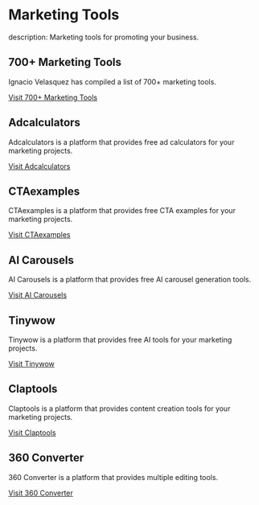 # Marketing Tools

description: Marketing tools for promoting your business.

## **700+ Marketing Tools**

Ignacio Velasquez has compiled a list of 700+ marketing tools.

[Visit 700+ Marketing Tools](https://ignacio-velasquez.notion.site/700-Marketing-Tools-09e5c271b6e0457f98b66df0170e4ccc)

## **Adcalculators**

Adcalculators is a platform that provides free ad calculators for your marketing projects.

[Visit Adcalculators](https://adcalculators.com/)

## **CTAexamples**

CTAexamples is a platform that provides free CTA examples for your marketing projects.

[Visit CTAexamples](https://ctaexamples.com/)

## **AI Carousels**

AI Carousels is a platform that provides free AI carousel generation tools.

[Visit AI Carousels](https://www.aicarousels.com/)

## **Tinywow**

Tinywow is a platform that provides free AI tools for your marketing projects.

[Visit Tinywow](https://tinywow.com/)

## **Claptools**

Claptools is a platform that provides content creation tools for your marketing projects.

[Visit Claptools](https://claptools.com/)


## **360 Converter**

360 Converter is a platform that provides multiple editing tools.

[Visit 360 Converter](https://www.360converter.com/home/converters)
